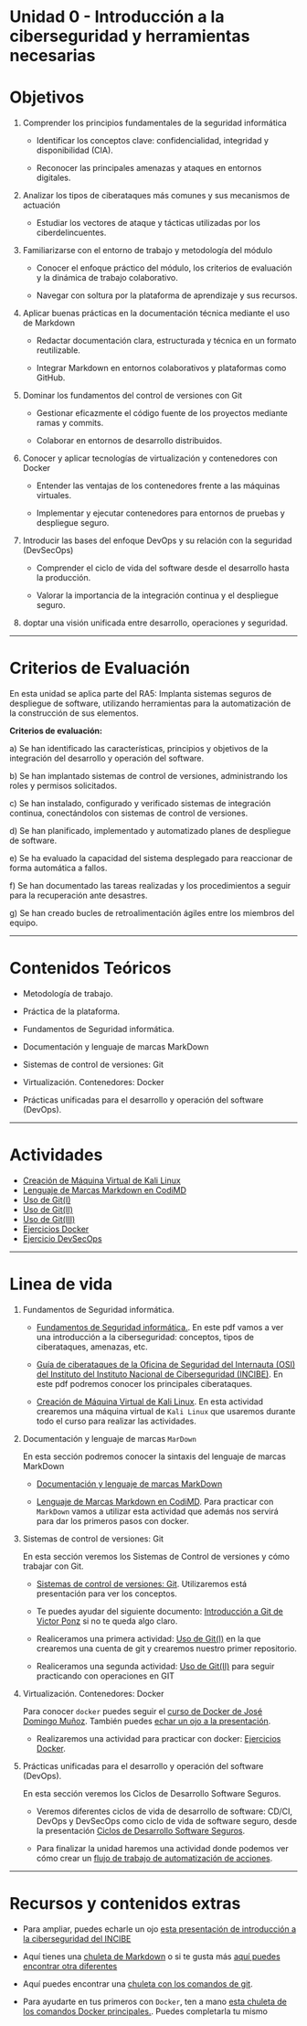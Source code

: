 # Unidad 0 - Introducción a la ciberseguridad y herramientas necesarias



# Objetivos

1. Comprender los principios fundamentales de la seguridad informática

    - Identificar los conceptos clave: confidencialidad, integridad y disponibilidad (CIA).

    - Reconocer las principales amenazas y ataques en entornos digitales.

1. Analizar los tipos de ciberataques más comunes y sus mecanismos de actuación

    - Estudiar los vectores de ataque y tácticas utilizadas por los ciberdelincuentes.


1. Familiarizarse con el entorno de trabajo y metodología del módulo

    - Conocer el enfoque práctico del módulo, los criterios de evaluación y la dinámica de trabajo colaborativo.

    - Navegar con soltura por la plataforma de aprendizaje y sus recursos.

1. Aplicar buenas prácticas en la documentación técnica mediante el uso de Markdown

    - Redactar documentación clara, estructurada y técnica en un formato reutilizable.

    - Integrar Markdown en entornos colaborativos y plataformas como GitHub.

1. Dominar los fundamentos del control de versiones con Git

    - Gestionar eficazmente el código fuente de los proyectos mediante ramas y commits.

    - Colaborar en entornos de desarrollo distribuidos.

1. Conocer y aplicar tecnologías de virtualización y contenedores con Docker

    - Entender las ventajas de los contenedores frente a las máquinas virtuales.

    - Implementar y ejecutar contenedores para entornos de pruebas y despliegue seguro.

1. Introducir las bases del enfoque DevOps y su relación con la seguridad (DevSecOps)

    - Comprender el ciclo de vida del software desde el desarrollo hasta la producción.

    - Valorar la importancia de la integración continua y el despliegue seguro.

1. doptar una visión unificada entre desarrollo, operaciones y seguridad.

---
# Criterios de Evaluación

En esta unidad se aplica parte del RA5: Implanta sistemas seguros de despliegue de software, utilizando herramientas para la automatización de la construcción de sus elementos.


**Criterios de evaluación:**

a) Se han identificado las características, principios y objetivos de la integración del desarrollo y operación del software.

b)	Se han implantado sistemas de control de versiones, administrando los roles y permisos solicitados.

c)	Se han instalado, configurado y verificado sistemas de integración continua, conectándolos con sistemas de control de versiones.

d)	Se han planificado, implementado y automatizado planes de despliegue de software.

e)	Se ha evaluado la capacidad del sistema desplegado para reaccionar de forma automática a fallos.

f)	Se han documentado las tareas realizadas y los procedimientos a seguir para la recuperación ante desastres.

g)	Se han creado bucles de retroalimentación ágiles entre los miembros del equipo.


---
# Contenidos Teóricos

- Metodología de trabajo.
- Práctica de la plataforma.

- Fundamentos de Seguridad informática.
- Documentación y lenguaje de marcas MarkDown
- Sistemas de control de versiones: Git
- Virtualización. Contenedores: Docker
- Prácticas unificadas para el desarrollo y operación del software (DevOps).

---
# Actividades

- [Creación de Máquina Virtual de Kali Linux](Actividad-CreacionMVKali/README.md)
- [Lenguaje de Marcas Markdown en CodiMD](Actividad-MarkDown/README.md)
- [Uso de Git(I)](Actividad-UsoGit/README.md)
- [Uso de Git(II)](Actividad-UsoGitII/README.md)
- [Uso de Git(III)](Actividad-UsoGitIII/README.md)
- [Ejercicios Docker](Actividad-Docker/README.md)
- [Ejercicio DevSecOps](Actividad-DevSecOps/README.md)


---
# Linea de vida

1.  Fundamentos de Seguridad informática.

    - [Fundamentos de Seguridad informática.](ContenidosTeoricos/PPSUnidad0-FundamentosSeguridadInformatica2025.pdf). En este pdf vamos a ver una introducción a la ciberseguridad: conceptos, tipos de ciberataques, amenazas, etc.

    - [Guía de ciberataques de la Oficina de Seguridad del Internauta (OSI) del Instituto del Instituto Nacional de Ciberseguridad (INCIBE)](ContenidosTeoricos/osi-guia-ciberataques.pdf). En este pdf podremos conocer los principales ciberataques.

    - [Creación de Máquina Virtual de Kali Linux](Actividad-CreacionMVKali/README.md). En esta actividad crearemos una máquina virtual de `Kali Linux` que usaremos durante todo el curso para realizar las actividades.

2. Documentación y lenguaje de marcas `MarDown`

    En esta sección podremos conocer la sintaxis del lenguaje de marcas MarkDown

    - [Documentación y lenguaje de marcas MarkDown](./ContenidosTeoricos/MarkDown.md)

    - [Lenguaje de Marcas Markdown en CodiMD](Actividad-MarkDown/README.md). Para practicar con `MarkDown` vamos a utilizar esta actividad que además nos servirá para dar los primeros pasos con docker.

3. Sistemas de control de versiones: Git

    En esta sección veremos los Sistemas de Control de versiones y cómo trabajar con Git.

    - [Sistemas de control de versiones: Git](Unidad0-Herramientas/ContenidosTeoricos/PPSUnidad0-SistemasControlVersionesGit.pdf). Utilizaremos está presentación para ver los conceptos.

    - Te puedes ayudar del siguiente documento: [ Introducción a Git de Victor Ponz](Unidad0-Herramientas/ContenidosTeoricos/Introduccion_Git_Victor_Ponz.pdf) si no te queda algo claro.

    - Realiceramos una primera actividad:  [Uso de Git(I)](Actividad-UsoGit/README.md) en la que crearemos una cuenta de git y crearemos nuestro primer repositorio.

     - Realiceramos una segunda actividad:  [Uso de Git(II)](Actividad-UsoGitII/README.md) para seguir practicando con operaciones en GIT

4. Virtualización. Contenedores: Docker

    Para conocer `docker` puedes seguir el [curso de Docker de José Domingo Muñoz](curso_docker/README.md). También puedes [echar un ojo a la presentación](ContenidosTeoricos/PPSUnidad0-SistemasControlVersionesGit.pdf).

    - Realizaremos una actividad para practicar con docker: [Ejercicios Docker](Actividad-Docker/README.md).

5. Prácticas unificadas para el desarrollo y operación del software (DevOps).

    En esta sección veremos los Ciclos de Desarrollo Software Seguros.
    
    - Veremos diferentes ciclos de vida de desarrollo de software: CD/CI, DevOps y DevSecOps como ciclo de vida de software seguro, desde la presentación [Ciclos de Desarrollo Software Seguros](./ContenidosTeoricos/PPSUnidad0-SecDevOps.pdf).

    - Para finalizar la unidad haremos una actividad donde podemos ver cómo crear un [flujo de trabajo de automatización de acciones](Actividad-DevSecOps/README.md).


---

# Recursos y contenidos extras

- Para ampliar, puedes echarle un ojo [esta presentación de introducción a la ciberseguridad del INCIBE ](ContenidosTeoricos/PresentacionIncibeIntroduccionCiberseguridad.pdf)

- Aquí tienes una [chuleta de Markdown](Files/CheatsheetMarkdown-2.0.pdf) o si te gusta más [aquí puedes encontrar otra diferentes](Files/Markdown-Cheatsheet2.pdf)

- Aquí puedes encontrar una [chuleta con los comandos de git](Files/ChuletaGitEspanol.pdf).

- Para ayudarte en tus primeros con `Docker`, ten a mano [esta chuleta de los comandos Docker principales.](Files/ChuletaComandosDocker.jpg). Puedes completarla tu mismo

